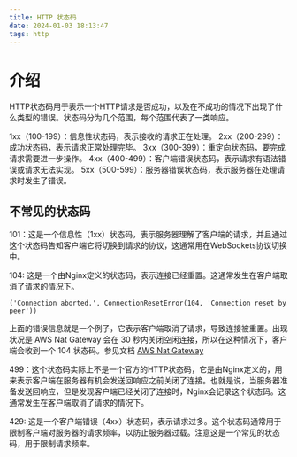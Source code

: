 ```yaml
---
title: HTTP 状态码
date: 2024-01-03 18:13:47
tags: http
---
```


# 介绍

HTTP状态码用于表示一个HTTP请求是否成功，以及在不成功的情况下出现了什么类型的错误。状态码分为几个范围，每个范围代表了一类响应。

1xx（100-199）：信息性状态码，表示接收的请求正在处理。
2xx（200-299）：成功状态码，表示请求正常处理完毕。
3xx（300-399）：重定向状态码，要完成请求需要进一步操作。
4xx（400-499）：客户端错误状态码，表示请求有语法错误或请求无法实现。
5xx（500-599）：服务器错误状态码，表示服务器在处理请求时发生了错误。

## 不常见的状态码

101：这是一个信息性（1xx）状态码，表示服务器理解了客户端的请求，并且通过这个状态码告知客户端它将切换到请求的协议，这通常用在WebSockets协议切换中。

104: 这是一个由Nginx定义的状态码，表示连接已经重置。这通常发生在客户端取消了请求的情况下。

```text
('Connection aborted.', ConnectionResetError(104, 'Connection reset by peer'))
```

上面的错误信息就是一个例子，它表示客户端取消了请求，导致连接被重置。出现状况是 AWS Nat Gateway 会在 30 秒内关闭空闲连接，所以在这种情况下，客户端会收到一个 104 状态码。参见文档 [AWS Nat Gateway](https://docs.aws.amazon.com/vpc/latest/userguide/vpc-nat-gateway.html)


499：这个状态码实际上不是一个官方的HTTP状态码，它是由Nginx定义的，用来表示客户端在服务器有机会发送回响应之前关闭了连接。也就是说，当服务器准备发送回响应，但是发现客户端已经关闭了连接时，Nginx会记录这个状态码。这通常发生在客户端取消了请求的情况下。

429: 这是一个客户端错误（4xx）状态码，表示请求过多。这个状态码通常用于限制客户端对服务器的请求频率，以防止服务器过载。注意这是一个常见的状态码，用于限制请求频率。